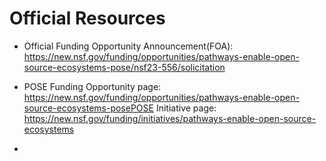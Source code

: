 # Official Resources

- Official Funding Opportunity Announcement(FOA): https://new.nsf.gov/funding/opportunities/pathways-enable-open-source-ecosystems-pose/nsf23-556/solicitation
- POSE Funding Opportunity page: https://new.nsf.gov/funding/opportunities/pathways-enable-open-source-ecosystems-posePOSE Initiative page: https://new.nsf.gov/funding/initiatives/pathways-enable-open-source-ecosystems

-
